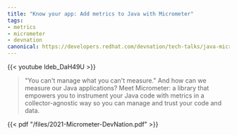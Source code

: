 ```yaml
---
title: "Know your app: Add metrics to Java with Micrometer"
tags:
- metrics
- micrometer
- devnation
canonical: https://developers.redhat.com/devnation/tech-talks/java-micrometer
---
```


{{< youtube ldeb_DaH49U >}}

<!--more-->

> "You can't manage what you can't measure." And how can we measure our Java applications? Meet Micrometer: a library that empowers you to instrument your Java code with metrics in a collector-agnostic way so you can manage and trust your code and data.

{{< pdf "/files/2021-Micrometer-DevNation.pdf" >}}